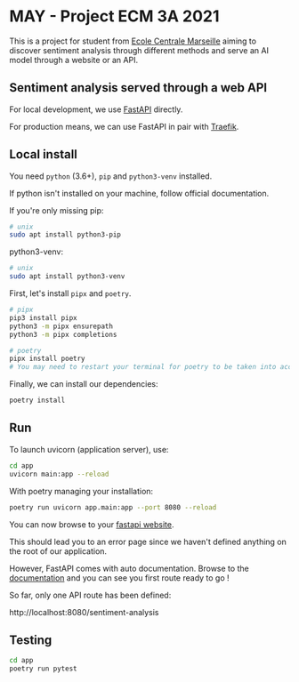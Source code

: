 # MAY - Project ECM 3A 2021

This is a project for student from [Ecole Centrale Marseille](https://www.centrale-marseille.fr) aiming to discover sentiment analysis through different methods and serve an AI model through a website or an API.

## Sentiment analysis served through a web API

For local development, we use [FastAPI](https://fastapi.tiangolo.com/) directly.

For production means, we can use FastAPI in pair with [Traefik](traefik.io).

## Local install

You need `python` (3.6+), `pip` and `python3-venv` installed.

If python isn't installed on your machine, follow official documentation.

If you're only missing pip:

```bash
# unix
sudo apt install python3-pip
```

python3-venv:

```bash
# unix
sudo apt install python3-venv
```

First, let's install `pipx` and `poetry`.

```bash
# pipx
pip3 install pipx
python3 -m pipx ensurepath
python3 -m pipx completions

# poetry
pipx install poetry
# You may need to restart your terminal for poetry to be taken into account
```

Finally, we can install our dependencies:

```bash
poetry install
```

## Run

To launch uvicorn (application server), use:

```bash
cd app
uvicorn main:app --reload
```

With poetry managing your installation:

```bash
poetry run uvicorn app.main:app --port 8080 --reload
```

You can now browse to your [fastapi website](http://localhost:8080/docs).

This should lead you to an error page since we haven't defined anything on the root of our application.

However, FastAPI comes with auto documentation. Browse to the [documentation](http://localhost:8080/docs) and you can see you first route ready to go !

So far, only one API route has been defined:

http://localhost:8080/sentiment-analysis

## Testing

```bash
cd app
poetry run pytest
```